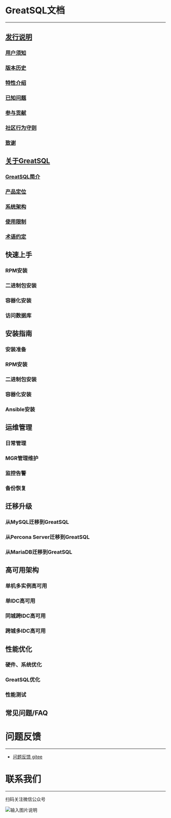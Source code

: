 # GreatSQL文档
---
## [发行说明](./1-docs-intro/1-docs-intro.md)
### [用户须知](./1-docs-intro/1-1-notes-to-users.md)
### [版本历史](./1-docs-intro/1-2-release-history.md)
### [特性介绍](./1-docs-intro/1-3-greatsql-features.md)
### [已知问题](./1-docs-intro/1-4-issues-known.md)
### [参与贡献](./1-docs-intro/1-5-contribute-to-greatsql.md)
### [社区行为守则](./1-docs-intro/1-6-community-rules.md)
### [致谢](./1-docs-intro/1-7-thanks.md)

## [关于GreatSQL](./2-about-greatsql/2-about-greatsql.md)
### [GreatSQL简介](./2-about-greatsql/2-1-greatsql-brief-intro.md)
### [产品定位](./2-about-greatsql/2-2-greatsql-product-positioning.md)
### [系统架构](./2-about-greatsql/2-3-greatsql-arch.md)
### [使用限制](./2-about-greatsql/2-4-greatsql-limitations.md)
### [术语约定](./2-about-greatsql/2-5-greatsql-glossary.md)

## 快速上手
### RPM安装
### 二进制包安装
### 容器化安装
### 访问数据库

## 安装指南
### 安装准备
### RPM安装
### 二进制包安装
### 容器化安装
### Ansible安装

## 运维管理
### 日常管理
### MGR管理维护
### 监控告警
### 备份恢复

## 迁移升级
### 从MySQL迁移到GreatSQL
### 从Percona Server迁移到GreatSQL
### 从MariaDB迁移到GreatSQL

## 高可用架构
### 单机多实例高可用
### 单IDC高可用
### 同城跨IDC高可用
### 跨城多IDC高可用

## 性能优化
### 硬件、系统优化
### GreatSQL优化
### 性能测试

## 常见问题/FAQ

# 问题反馈
---
- [问题反馈 gitee](https://gitee.com/GreatSQL/GreatSQL-Doc/issues)


# 联系我们
---

扫码关注微信公众号

![输入图片说明](https://images.gitee.com/uploads/images/2021/0802/141935_2ea2c196_8779455.jpeg "greatsql社区-wx-qrcode-0.5m.jpg")
